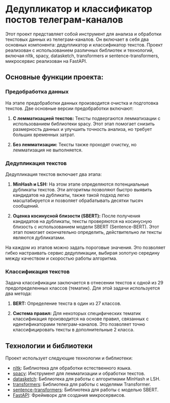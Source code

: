 # Дедупликатор и классификатор постов телеграм-каналов

Этот проект представляет собой инструмент для анализа и обработки текстовых данных из телеграм-каналов. Он включает в себя два основных компонента: дедупликатор и классификатор текстов. Проект реализован с использованием различных библиотек и технологий, включая nltk, spacy, datasketch, transformers и sentence-transformers, микросервис реализован на FastAPI.

## Основные функции проекта:

### Предобработка данных

На этапе предобработки данных производится очистка и подготовка текстов. Две основные версии предобработки включают:

1. **С лемматизацией текстов:** Тексты подвергаются лемматизации с использованием библиотеки spacy. Этот этап помогает снизить размерность данных и улучшить точность анализа, но требует больших временных затрат. 

2. **Без лемматизации:** Тексты также проходят очистку, но лемматизация не выполняется. 

### Дедупликация текстов

Дедупликация текстов включает два этапа:

1. **MinHash и LSH:** На этом этапе определяются потенциальные дубликаты текстов. Эти алгоритмы позволяют быстро выявить кандидатов на дубликаты, также такой подход легко масштабируется и позволяет обрабатывать десятки тысяч сообщений. 

2. **Оценка косинусной близости (SBERT):** После получения кандидатов на дубликаты, тексты проверяются на косинусную близость с использованием модели SBERT (Sentence-BERT). Этот этап помогает окончательно определить, действительно ли тексты являются дубликатами.

На каждом из этапов можно задать пороговые значения. Это позволяет гибко настраивать сервис дедупликации, выбирая золотую середину между качеством и скоростью работы алгоритма. 

### Классификация текстов

Задача классификации заключается в отнесении текстов к одной из 29 предопределенных классов (тематик). Для этой задачи используется два метода:

1. **BERT:** Определение текста в один из 27 классов.

2. **Система правил:** Для некоторых специфических тематик классификация производится на основе правил, связанных с идентификаторами телеграм-каналов. Это позволяет точно классифицировать тексты в дополнительные 2 класса.

## Технологии и библиотеки

Проект использует следующие технологии и библиотеки:

- [nltk](https://www.nltk.org/): Библиотека для обработки естественного языка.
- [spacy](https://spacy.io/): Инструмент для лемматизации и обработки текстов.
- [datasketch](https://ekzhu.github.io/datasketch/index.html): Библиотека для работы с алгоритмами MinHash и LSH.
- [transformers](https://huggingface.co/transformers/): Библиотека для работы с моделями Transformer.
- [sentence-transformers](https://www.sbert.net/): Библиотека для работы с моделью SBERT.
- [FastAPI](https://fastapi.tiangolo.com/): Фреймворк для создания микросервисов.
